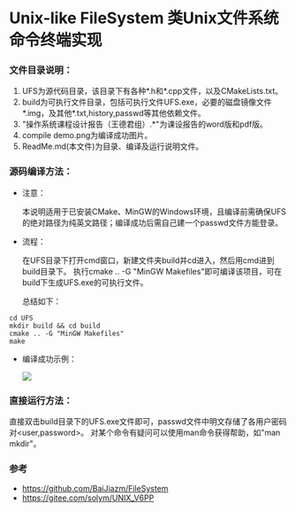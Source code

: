 # Unix-like FileSystem 类Unix文件系统命令终端实现

### 文件目录说明：
1) UFS为源代码目录，该目录下有各种*.h和*.cpp文件，以及CMakeLists.txt。
2) build为可执行文件目录，包括可执行文件UFS.exe，必要的磁盘镜像文件*.img，及其他*.txt,history,passwd等其他依赖文件。
3) "操作系统课程设计报告（王德君组）.*"为课设报告的word版和pdf版。
4) compile demo.png为编译成功图片。
5) ReadMe.md(本文件)为目录、编译及运行说明文件。


### 源码编译方法：
- 注意：

  本说明适用于已安装CMake、MinGW的Windows环境，且编译前需确保UFS的绝对路径为纯英文路径；编译成功后需自己建一个passwd文件方能登录。

- 流程：

  在UFS目录下打开cmd窗口，新建文件夹build并cd进入，然后用cmd进到build目录下。
  执行cmake .. -G "MinGW Makefiles"即可编译该项目，可在build下生成UFS.exe的可执行文件。

  总结如下：

```
cd UFS
mkdir build && cd build
cmake .. -G "MinGW Makefiles"
make
```

- 编译成功示例：

  <img src="http://47.92.96.62/pics/compile%20demo.png">

### 直接运行方法：

直接双击build目录下的UFS.exe文件即可，passwd文件中明文存储了各用户密码对<user,password>。
对某个命令有疑问可以使用man命令获得帮助，如"man mkdir"。

### 参考

- https://github.com/BaiJiazm/FileSystem
- https://gitee.com/solym/UNIX_V6PP
